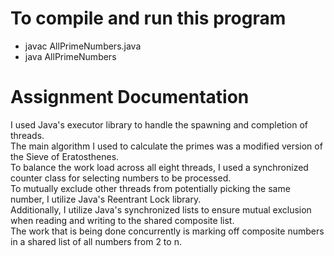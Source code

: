 # To compile and run this program
- javac AllPrimeNumbers.java<br>
- java  AllPrimeNumbers

# Assignment Documentation
I used Java's executor library to handle the spawning and completion of threads.<br>
The main algorithm I used to calculate the primes was a modified version of the Sieve of Eratosthenes.<br>
To balance the work load across all eight threads, I used a synchronized counter class for selecting numbers to be processed.<br>
To mutually exclude other threads from potentially picking the same number, I utilize Java's Reentrant Lock library.<br>
Additionally, I utilize Java's synchronized lists to ensure mutual exclusion when reading and writing to the shared composite list.<br>
The work that is being done concurrently is marking off composite numbers in a shared list of all numbers from 2 to n.<br>
